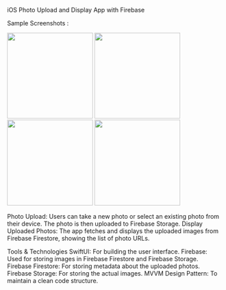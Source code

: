 iOS Photo Upload and Display App with Firebase

Sample Screenshots :

<img src="https://github.com/user-attachments/assets/f7c12fe0-dc31-4a9b-ba55-dc28df8bd201" width="200">
<img src="https://github.com/user-attachments/assets/dd1f4a01-8677-4379-9a88-b219a4680bd5" width="200">
<img src="https://github.com/user-attachments/assets/443135f8-04b6-40db-ba6d-f088c0bcec89" width="200">
<img src="https://github.com/user-attachments/assets/ebe2d909-3c97-4512-94d1-d0d371724654" width="200">


Photo Upload: Users can take a new photo or select an existing photo from their device. The photo is then uploaded to Firebase Storage.
Display Uploaded Photos: The app fetches and displays the uploaded images from Firebase Firestore, showing the list of photo URLs.

Tools & Technologies
SwiftUI: For building the user interface.
Firebase: Used for storing images in Firebase Firestore and Firebase Storage.
Firebase Firestore: For storing metadata about the uploaded photos.
Firebase Storage: For storing the actual images.
MVVM Design Pattern: To maintain a clean code structure.
